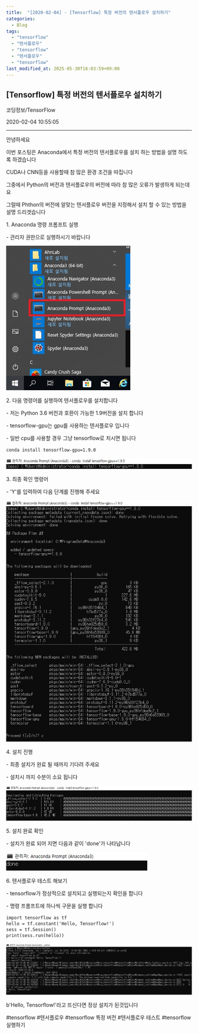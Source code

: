 ```yaml
---
title:  "[2020-02-04] - [Tensorflow] 특정 버전의 텐서플로우 설치하기"
categories:
  - Blog
tags:
  - "tensorflow"
  - "텐서플로우"
  - "tensorflow"
  - "텐서플로우"
  - "tensorflow"
last_modified_at: 2025-05-30T16:03:59+09:00
---
```


## [Tensorflow] 특정 버전의 텐서플로우 설치하기

코딩정보/TensorFlow

2020-02-04 10:55:05

* * *

안녕하세요

이번 포스팅은 Anaconda에서 특정 버전의 텐서플로우를 설치 하는 방법을 설명 하도록 하겠습니다

CUDA나 CNN등을 사용할때 참 많은 환경 조건을 따집니다

그중에서 Python의 버전과 텐서플로우의 버전에 따라 참 많은 오류가 발생하게 되는데요

그럴때 Phthon의 버전에 알맞는 텐서플로우 버전을 지정해서 설치 할 수 있는 방법을 설명 드리겟습니다

1\. Anaconda 명령 프롬프트 실행

\- 관리자 권한으로 실행하시기 바랍니다

![](/assets/images/tensorflow_특정_버전의_텐서플로우_설치하기/img.jpg)

2\. 다음 명령어를 실행하여 텐서플로우를 설치합니다

\- 저는 Python 3.6 버전과 호환이 가능한 1.9버전을 설치 합니다

\- tensorflow-gpu는 gpu를 사용하는 텐서플로우 입니다

\- 일반 cpu를 사용할 경우 그냥 tensorflow로 치시면 됩니다

    
    
    conda install tensorflow-gpu=1.9.0

![](/assets/images/tensorflow_특정_버전의_텐서플로우_설치하기/img_1.jpg)

3\. 최종 확인 명령어

\- 'Y'를 입력하여 다음 단계를 진행해 주세요

![](/assets/images/tensorflow_특정_버전의_텐서플로우_설치하기/img_2.jpg)

4\. 설치 진행

\- 최종 설치가 완료 될 때까지 기다려 주세요

\- 설치시 까지 수분이 소요 됩니다

![](/assets/images/tensorflow_특정_버전의_텐서플로우_설치하기/img_3.jpg)

5\. 설치 완료 확인

\- 설치가 완료 되어 지면 다음과 같이 'done'가 나타납니다

![](/assets/images/tensorflow_특정_버전의_텐서플로우_설치하기/img_4.jpg)

6\. 텐서플로우 테스트 해보기

\- tensorflow가 정상적으로 설치되고 실행되는지 확인을 합니다

\- 명령 프롬프트에 하나씩 구문을 실행 합니다

    
    
    import tensorflow as tf
    hello = tf.constant('Hello, Tensorflow!')
    sess = tf.Session()
    print(sess.run(hello))

![](/assets/images/tensorflow_특정_버전의_텐서플로우_설치하기/img_5.jpg)

b'Hello, Tensorflow!'라고 뜨신다면 정상 설치가 된것입니다

  

#tensorflow #텐서플로우 #tensorflow 특정 버전 #텐서플로우 테스트 #tensorflow 실행하기

